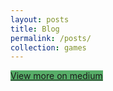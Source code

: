 ```yaml
---
layout: posts
title: Blog
permalink: /posts/
collection: games
---
```


<a href = "https://medium.com/@{{site.medium_username}}" style = "background-color: #57AD68" class = "btn">
  View more on medium
</a>

